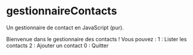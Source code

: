 # gestionnaireContacts
Un gestionnaire de contact en JavaScript (pur).

Bienvenue dans le gestionnaire des contacts !
Vous pouvez : 
1 : Lister les contacts
2 : Ajouter un contact
0 : Quitter